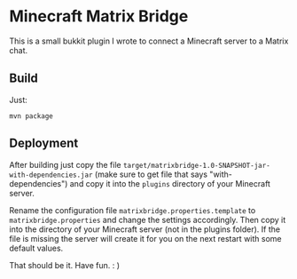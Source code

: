 # Minecraft Matrix Bridge

This is a small bukkit plugin I wrote to connect a Minecraft server to a Matrix chat.

## Build

Just:
```
mvn package
```

## Deployment

After building just copy the file `target/matrixbridge-1.0-SNAPSHOT-jar-with-dependencies.jar` (make sure to get file that says "with-dependencies") and copy it into the `plugins` directory of your Minecraft server.

Rename the configuration file `matrixbridge.properties.template` to `matrixbridge.properties` and change the settings accordingly. Then copy it into the directory of your Minecraft server (not in the plugins folder). 
If the file is missing the server will create it for you on the next restart with some default values.

That should be it. Have fun. : )
